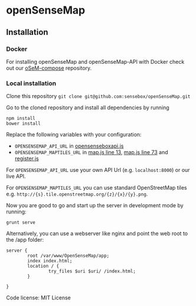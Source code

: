 openSenseMap
============

## Installation

### Docker
For installing openSenseMap and openSenseMap-API with Docker check out our [oSeM-compose](https://github.com/sensebox/OSeM-compose) repository.

### Local installation

Clone this repository
``` git clone git@github.com:sensebox/openSenseMap.git ```

Go to the cloned repository and install all dependencies by running

```
npm install
bower install
```

Replace the following variables with your configuration:
- ```OPENSENSEMAP_API_URL``` in [opensenseboxapi.js](https://github.com/sensebox/openSenseMap/blob/master/app/scripts/services/opensenseboxapi.js#L13)
- ```OPENSENSEMAP_MAPTILES_URL``` in [map.js line 13](https://github.com/sensebox/openSenseMap/blob/master/app/scripts/controllers/map.js#L13), [map.js line 73](https://github.com/sensebox/openSenseMap/blob/master/app/scripts/controllers/map.js#L73) and [register.js](https://github.com/sensebox/openSenseMap/blob/master/app/scripts/controllers/register.js#L202)


For ```OPENSENSEMAP_API_URL``` use your own API Url (e.g. ```localhost:8000```) or our live API.

For ```OPENSENSEMAP_MAPTILES_URL``` you can use standard OpenStreetMap tiles e.g. ```http://{s}.tile.openstreetmap.org/{z}/{x}/{y}.png```.



Now you are good to go and start up the server in development mode by running:

```
grunt serve
```

Alternatively, you can use a webserver like nginx and point the web root to the /app folder:

```
server {
        root /var/www/OpenSenseMap/app;
        index index.html;
        location / {
                try_files $uri $uri/ /index.html;
        }

}
```

Code license: MIT License
